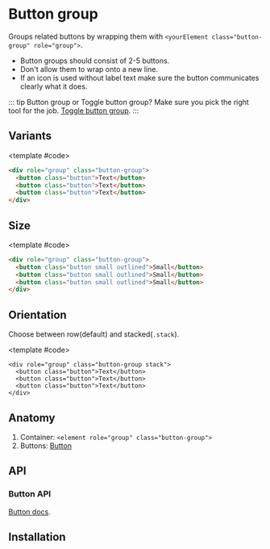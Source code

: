 <script setup>
import Example from "../../.vitepress/theme/app/components/Example.vue";
import Baseline from "../../.vitepress/theme/app/components/Baseline.vue";
</script>

<style>
.example.column {
	justify-items: center;
}
</style>

# Button group

Groups related buttons by wrapping them with `<yourElement class="button-group" role="group">`.

- Button groups should consist of 2-5 buttons.
- Don't allow them to wrap onto a new line.
- If an icon is used without label text make sure the button communicates clearly what it does.

::: tip Button group or Toggle button group?
Make sure you pick the right tool for the job. [Toggle button group](/components/inputs/toggle-button-group).
:::

## Variants

<Example direction="column" centered>
<template #example>

<div role="group" class="button-group">
  <button class="button">Text</button>
  <button class="button">Text</button>
  <button class="button">Text</button>
</div>

<div role="group" class="button-group">
  <button class="button outlined">Outlined</button>
  <button class="button outlined">Outlined</button>
  <button class="button outlined">Outlined</button>
</div>

<div role="group" class="button-group">
  <button class="button tonal">Tonal</button>
  <button class="button tonal">Tonal</button>
  <button class="button tonal">Tonal</button>
</div>

<div role="group" class="button-group">
  <button class="button filled">Filled</button>
  <button class="button filled">Filled</button>
  <button class="button filled">Filled</button>
</div>

<div role="group" class="button-group">
  <button class="button elevated">Elevated</button>
  <button class="button elevated">Elevated</button>
  <button class="button elevated">Elevated</button>
</div>

</template>

<template #code>

```html
<div role="group" class="button-group">
  <button class="button">Text</button>
  <button class="button">Text</button>
  <button class="button">Text</button>
</div>
```

</template>
</Example>

## Size

<Example direction="column" centered>
<template #example>

<div role="group" class="button-group">
  <button class="button small outlined">Small</button>
  <button class="button small outlined">Small</button>
  <button class="button small outlined">Small</button>
</div>

<div role="group" class="button-group">
  <button class="button outlined">Default</button>
  <button class="button outlined">Default</button>
  <button class="button outlined">Default</button>
</div>

<div role="group" class="button-group">
  <button class="button large outlined">Large</button>
  <button class="button large outlined">Large</button>
  <button class="button large outlined">Large</button>
</div>

</template>

<template #code>

```html
<div role="group" class="button-group">
  <button class="button small outlined">Small</button>
  <button class="button small outlined">Small</button>
  <button class="button small outlined">Small</button>
</div>
```

</template>
</Example>

## Orientation

Choose between row(default) and stacked(`.stack`).

<Example direction="row">
<template #example>

<div role="group" class="button-group stack">
  <button class="button">Text</button>
  <button class="button">Text</button>
  <button class="button">Text</button>
</div>

<div role="group" class="button-group stack">
  <button class="button outlined">Outlined</button>
  <button class="button outlined">Outlined</button>
  <button class="button outlined">Outlined</button>
</div>

<div role="group" class="button-group stack">
  <button class="button tonal">Tonal</button>
  <button class="button tonal">Tonal</button>
  <button class="button tonal">Tonal</button>
</div>

<div role="group" class="button-group stack">
  <button class="button filled">Filled</button>
  <button class="button filled">Filled</button>
  <button class="button filled">Filled</button>
</div>

<div role="group" class="button-group stack">
  <button class="button elevated">Elevated</button>
  <button class="button elevated">Elevated</button>
  <button class="button elevated">Elevated</button>
</div>

</template>

<template #code>

```html{1}
<div role="group" class="button-group stack">
  <button class="button">Text</button>
  <button class="button">Text</button>
  <button class="button">Text</button>
</div>
```

</template>
</Example>

## Anatomy

1. Container: `<element role="group" class="button-group">`
2. Buttons: [Button](/components/inputs/button)

<style>
	.anatomy {
    outline: var(--_anatomy-border-gray);
    outline-offset: 4px;

		* {
			outline: var(--_anatomy-border-red);
      outline-offset: -5px;
		}
	}

</style>

<Example direction="column">
<template #example>
<div role="group" class="button-group anatomy">
  <button class="button outlined">Outlined</button>
  <button class="button outlined">Outlined</button>
  <button class="button outlined">Outlined</button>
</div>
</template>
</Example>

## API

<!--@include: ./button-group-api.md -->

### Button API

[Button docs](/components/inputs/button).

<!--@include: ./button-api.md -->

## Installation
